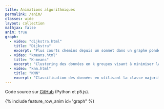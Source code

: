 ```yaml
---
title: Animations algorithmiques
permalink: /anim/
classes: wide
layout: collection
mathjax: false
anim: true 
graph:
  - video: "dijkstra.html"
    title: "Dijkstra"
    excerpt: "Plus courts chemins depuis un sommet dans un graphe pondéré dont les poids sont positifs"
  - video: "kmeans.html"
    title: "K-means"
    excerpt: "Clustering des données en k groupes visant à minimiser la somme des carrés des distances au sein du même groupe."
  - video: "knn.html"
    title: "KNN"
    excerpt: "Classification des données en utilisant la classe majoritaire parmi les k plus proches voisins. [Lien p5.js](https://editor.p5js.org/fortierq/full/CsVuWdehV)"
---
```


Code source sur [GitHub](https://github.com/fortierq/animations) (Python et p5.js).

{% include feature_row_anim id="graph" %}
